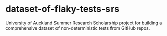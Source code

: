 # dataset-of-flaky-tests-srs
University of Auckland Summer Research Scholarship project for building a comprehensive dataset of non-deterministic tests from GitHub repos.

